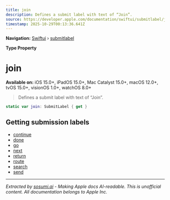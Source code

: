 ```yaml
---
title: join
description: Defines a submit label with text of “Join”.
source: https://developer.apple.com/documentation/swiftui/submitlabel/join
timestamp: 2025-10-29T00:13:36.641Z
---
```


**Navigation:** [Swiftui](/documentation/swiftui) › [submitlabel](/documentation/swiftui/submitlabel)

**Type Property**

# join

**Available on:** iOS 15.0+, iPadOS 15.0+, Mac Catalyst 15.0+, macOS 12.0+, tvOS 15.0+, visionOS 1.0+, watchOS 8.0+

> Defines a submit label with text of “Join”.

```swift
static var join: SubmitLabel { get }
```

## Getting submission labels

- [continue](/documentation/swiftui/submitlabel/continue)
- [done](/documentation/swiftui/submitlabel/done)
- [go](/documentation/swiftui/submitlabel/go)
- [next](/documentation/swiftui/submitlabel/next)
- [return](/documentation/swiftui/submitlabel/return)
- [route](/documentation/swiftui/submitlabel/route)
- [search](/documentation/swiftui/submitlabel/search)
- [send](/documentation/swiftui/submitlabel/send)

---

*Extracted by [sosumi.ai](https://sosumi.ai) - Making Apple docs AI-readable.*
*This is unofficial content. All documentation belongs to Apple Inc.*
